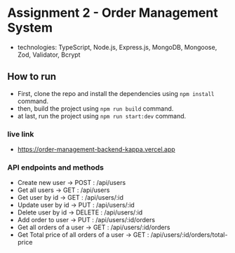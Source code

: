 # Assignment 2 - Order Management System

- technologies: TypeScript, Node.js, Express.js, MongoDB, Mongoose, Zod, Validator, Bcrypt

## How to run

- First, clone the repo and install the dependencies using `npm install` command.
- then, build the project using `npm run build` command.
- at last, run the project using `npm run start:dev` command.

### live link

- https://order-management-backend-kappa.vercel.app

### API endpoints and methods

- Create new user -> POST : /api/users
- Get all users -> GET : /api/users
- Get user by id -> GET : /api/users/:id
- Update user by id -> PUT : /api/users/:id
- Delete user by id -> DELETE : /api/users/:id
- Add order to user -> PUT : /api/users/:id/orders
- Get all orders of a user -> GET : /api/users/:id/orders
- Get Total price of all orders of a user -> GET : /api/users/:id/orders/total-price
